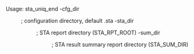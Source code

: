 Usage: sta_uniq_end 
  -cfg_dir <dir>    ; configuration directory, default .sta
  -sta_dir <dir>    ; STA report directory (STA_RPT_ROOT)
  -sum_dir <dir>    ; STA result summary report directory (STA_SUM_DIR)

